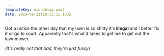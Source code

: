 ```yaml
---
templateKey: microblog-post
date: 2019-09-21T18:35:31.183Z
---
```


Got a notice the other day that my lawn is so shitty it's **illegal** and I better fix it or go to court. Apparently that's what it takes to get me to get out the lawnmower.

(_It's really not that bad, they're just fussy_)
